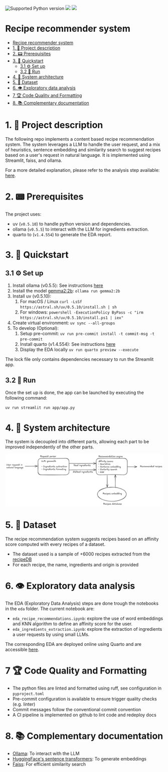 <img src="https://img.shields.io/badge/python-3.11-blue" alt="Supported Python version"> <img src="https://img.shields.io/static/v1?logo=uv&label=uv&message=0.5.10&color=blue"> <img src="https://img.shields.io/static/v1?logo=Streamlit&label=Streamlit&message=1.22.0&color=blue">

# Recipe recommender system

- [Recipe recommender system](#recipe-recommender-system)
- [1. 💬 Project description](#1--project-description)
- [2. 📟 Prerequisites](#2--prerequisites)
- [3. 🔌 Quickstart](#3--quickstart)
  - [3.1 ⚙️ Set up](#31-️-set-up)
  - [3.2 🚀 Run](#32--run)
- [4. 🔗 System architecture](#4--system-architecture)
- [5. 📁 Dataset](#5--dataset)
- [6. 👁️ Exploratory data analysis](#6-️-exploratory-data-analysis)
- [7 🏆 Code Quality and Formatting](#7--code-quality-and-formatting)
- [8. 📚 Complementary documentation](#8--complementary-documentation)


# 1. 💬 Project description

The following repo implements a content based recipe recommendation system. The system leverages a LLM to handle the 
user request, and a mix of heuristics, sentence embedding and similarity search to suggest recipes based on a user's 
request in natural language. It is implemented using Streamlit, faiss, and ollama.

For a more detailed explanation, please refer to the analysis step available: [here](https://pdgarden.github.io/recipe-recommender-system/).

# 2. 📟 Prerequisites

The project uses:
- uv (`v0.5.10`) to handle python version and dependencies.
- ollama (`v0.5.5`) to interact with the LLM for ingredients extraction.
- quarto to (`v1.4.554`) to generate the EDA report.


# 3. 🔌 Quickstart


## 3.1 ⚙️ Set up

1. Install ollama (v0.5.5): See instructions [here](https://github.com/ollama/ollama)
2. Install the model [gemma2:2b](https://ollama.com/library/gemma2:2b): `ollama run gemma2:2b`
3. Install uv (v0.5.10):
   1. For macOS / Linux `curl -LsSf https://astral.sh/uv/0.5.10/install.sh | sh`
   2. For windows: `powershell -ExecutionPolicy ByPass -c "irm https://astral.sh/uv/0.5.10/install.ps1 | iex"`
4. Create virtual environment: `uv sync --all-groups`
5. To develop (Optional):
   1. Setup pre-commit: `uv run pre-commit install -t commit-msg -t pre-commit`
   2. Install quarto (v1.4.554): See instructions [here](https://quarto.org/docs/get-started/)
   3. Display the EDA locally `uv run quarto preview --execute`


The lock file only contains dependencies necessary to run the Streamlit app.

## 3.2 🚀 Run

Once the set up is done, the app can be launched by executing the following command:

```sh
uv run streamlit run app/app.py
```

# 4. 🔗 System architecture

The system is decoupled into different parts, allowing each part to be improved independently of the other parts.

![Alt text](./images/recommender_system_architecture.png)


# 5. 📁 Dataset

The recipe recommendation system suggests recipes based on an affinity score computed with every recipes of a dataset.

* The dataset used is a sample of +6000 recipes extracted from the [recipeDB](https://cosylab.iiitd.edu.in/recipedb/)
* For each recipe, the name, ingredients and origin is provided


# 6. 👁️ Exploratory data analysis

The EDA (Exploratory Data Analysis) steps are done trough the notebooks in the `eda` folder. The current notebook are:
- `eda_recipe_recommendations.ipynb`: explore the use of word embeddings and KNN algorithm to define an affinity score for the user.
- `eda_ingredients_extraction.ipynb`: explore the extraction of ingredients a user requests by using small LLMs.


The corresponding EDA are deployed online using Quarto and are accessible [here](https://pdgarden.github.io/recipe-recommender-system/).


# 7 🏆 Code Quality and Formatting

- The python files are linted and formatted using ruff, see configuration in `pyproject.toml`
- Pre-commit configuration is available to ensure trigger quality checks (e.g. linter)
- Commit messages follow the conventional commit convention
- A CI pipeline is implemented on github to lint code and redeploy docs


# 8. 📚 Complementary documentation

- [Ollama](https://ollama.com/): To interact with the LLM
- [HuggingFace's sentence transformers](https://huggingface.co/sentence-transformers): To generate embeddings
- [Faiss](https://faiss.ai/index.html): For efficient similarity search
